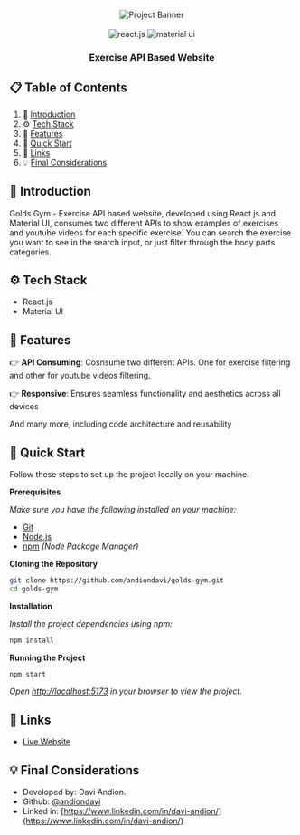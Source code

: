<div align="center">
  <br />
    <img src="https://i.imgur.com/yM79UFT.png" alt="Project Banner">
  <br />
  <br />

  <div>
    <img src="https://img.shields.io/badge/-React_JS-black?style=for-the-badge&logoColor=white&logo=react&color=61DAFB" alt="react.js" />
    <img src="https://img.shields.io/badge/-Material_UI-black?style=for-the-badge&logoColor=white&logo=mui&color=646CFF" alt="material ui" />
  </div>

  <h3 align="center">Exercise API Based Website</h3>
</div>

## 📋 <a name="table">Table of Contents</a>

1. 🤖 [Introduction](#introduction)
2. ⚙️ [Tech Stack](#tech-stack)
3. 🔋 [Features](#features)
4. 🤸 [Quick Start](#quick-start)
6. 🔗 [Links](#links)
7. 💡 [Final Considerations](#final-considerations)

## <a name="introduction">🤖 Introduction</a>

Golds Gym - Exercise API based website, developed using React.js and Material UI, consumes two different APIs to show examples of exercises and youtube videos for each specific exercise. You can search the exercise you want to see in the search input, or just filter through the body parts categories.

## <a name="tech-stack">⚙️ Tech Stack</a>

- React.js
- Material UI

## <a name="features">🔋 Features</a>

👉 **API Consuming**: Cosnsume two different APIs. One for exercise filtering and other for youtube videos filtering.

👉 **Responsive**: Ensures seamless functionality and aesthetics across all devices

And many more, including code architecture and reusability

## <a name="quick-start">🤸 Quick Start</a>

Follow these steps to set up the project locally on your machine.

**Prerequisites**

*Make sure you have the following installed on your machine:*

- [Git](https://git-scm.com/)
- [Node.js](https://nodejs.org/en)
- [npm](https://www.npmjs.com/) *(Node Package Manager)*

**Cloning the Repository**

```bash
git clone https://github.com/andiondavi/golds-gym.git
cd golds-gym
```

**Installation**

*Install the project dependencies using npm:*

```bash
npm install
```

**Running the Project**

```bash
npm start
```

*Open [http://localhost:5173](http://localhost:3000) in your browser to view the project.*

## <a name="links">🔗 Links</a>

- [Live Website](https://golds-gym-davi-andions-projects.vercel.app/)

## <a name="final-considerations">💡 Final Considerations</a>

- Developed by: Davi Andion.
- Github: [@andiondavi](https://github.com/andiondavi)
- Linked in: [https://www.linkedin.com/in/davi-andion/](https://www.linkedin.com/in/davi-andion/)

#
